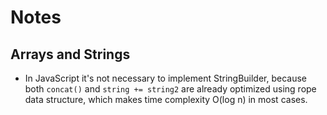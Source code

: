 # Notes

## Arrays and Strings

- In JavaScript it's not necessary to implement StringBuilder, because both `concat()` and `string += string2` are
  already optimized using rope data structure, which makes time complexity O(log n) in most cases.

